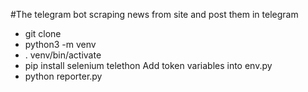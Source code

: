 #The telegram bot scraping news from site and post them in telegram

- git clone
- python3 -m venv
- . venv/bin/activate
- pip install selenium telethon
Add token variables into env.py
- python reporter.py